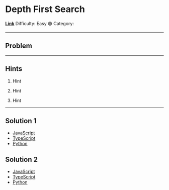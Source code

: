 # Depth First Search

[**Link**](https://www.algoexpert.io/questions/Depth-first%20Search)
Difficulty: Easy 🟢
Category:

---

## Problem

---

## **Hints**

1. Hint

2. Hint

3. Hint

---

## Solution 1

- [JavaScript](./solution_1/depth-first-search.js)
- [TypeScript](./solution_1/depth-first-search.ts)
- [Python](./solution_1/depth-first-search.py)

## Solution 2

- [JavaScript]()
- [TypeScript]()
- [Python]()

